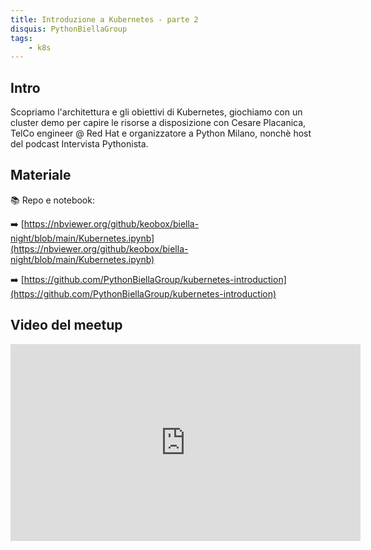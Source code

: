 ```yaml
---
title: Introduzione a Kubernetes - parte 2
disquis: PythonBiellaGroup
tags:
    - k8s
---
```


## Intro

Scopriamo l'architettura e gli obiettivi di Kubernetes, giochiamo con un cluster demo per capire le risorse a disposizione con Cesare Placanica, TelCo engineer @ Red Hat e organizzatore a Python Milano, nonchè host del podcast Intervista Pythonista.

## Materiale
📚 Repo e notebook:

➡️ [https://nbviewer.org/github/keobox/biella-night/blob/main/Kubernetes.ipynb](https://nbviewer.org/github/keobox/biella-night/blob/main/Kubernetes.ipynb)

➡️ [https://github.com/PythonBiellaGroup/kubernetes-introduction](https://github.com/PythonBiellaGroup/kubernetes-introduction)

## Video del meetup
<iframe width="560" height="315" src="https://www.youtube.com/embed/xWINxFMU2Ew" title="YouTube video player" frameborder="0" allow="accelerometer; autoplay; clipboard-write; encrypted-media; gyroscope; picture-in-picture; web-share" allowfullscreen></iframe>